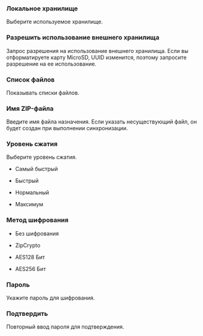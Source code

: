 ### Локальное хранилище

Выберите используемое хранилище. 

### Разрешить  использование внешнего хранилища

Запрос разрешения на использование внешнего хранилища. Если вы отформатируете карту MicroSD, UUID изменится, поэтому запросите разрешение на ее использование. 

### Список файлов

Показывать списки файлов. 

### Имя ZIP-файла

Введите имя файла назначения. Если указать несуществующий файл, он будет создан при выполнении синхронизации. 

### Уровень сжатия

Выберите уровень сжатия.

- Самый быстрый

- Быстрый

- Нормальный

- Максимум 

### Метод шифрования

- Без шифрования

- ZipCrypto

- AES128 Бит

- AES256 Бит 

### Пароль

Укажите пароль для шифрования. 

### Подтвердить

Повторный ввод пароля для подтверждения. 
